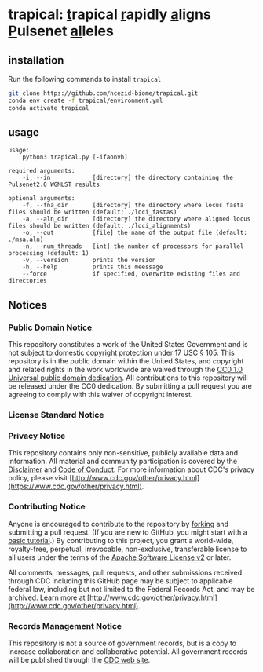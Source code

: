 # trapical: <ins>t</ins>rapical <ins>r</ins>apidly <ins>a</ins>ligns <ins>P</ins>ulsenet <ins>al</ins>leles

## installation
Run the following commands to install `trapical`

```bash
git clone https://github.com/ncezid-biome/trapical.git
conda env create -f trapical/environment.yml
conda activate trapical
```

## usage
```text
usage:
    python3 trapical.py [-ifaonvh]

required arguments:
    -i, --in            [directory] the directory containing the Pulsenet2.0 WGMLST results

optional arguments:
    -f, --fna_dir       [directory] the directory where locus fasta files should be written (default: ./loci_fastas)
    -a, --aln_dir       [directory] the directory where aligned locus files should be written (default: ./loci_alignments)
    -o, --out           [file] the name of the output file (default: ./msa.aln)
    -n, --num_threads   [int] the number of processors for parallel processing (default: 1)
    -v, --version       prints the version
    -h, --help          prints this meessage
    --force             if specified, overwrite existing files and directories
```

## Notices

### Public Domain Notice
This repository constitutes a work of the United States Government and is not
subject to domestic copyright protection under 17 USC § 105. This repository is in
the public domain within the United States, and copyright and related rights in
the work worldwide are waived through the [CC0 1.0 Universal public domain dedication](https://creativecommons.org/publicdomain/zero/1.0/).
All contributions to this repository will be released under the CC0 dedication. By
submitting a pull request you are agreeing to comply with this waiver of
copyright interest. 

### License Standard Notice

### Privacy Notice
This repository contains only non-sensitive, publicly available data and
information. All material and community participation is covered by the
[Disclaimer](https://github.com/CDCgov/template/blob/master/DISCLAIMER.md)
and [Code of Conduct](https://github.com/CDCgov/template/blob/master/code-of-conduct.md).
For more information about CDC's privacy policy, please visit [http://www.cdc.gov/other/privacy.html](https://www.cdc.gov/other/privacy.html).

### Contributing Notice
Anyone is encouraged to contribute to the repository by [forking](https://help.github.com/articles/fork-a-repo)
and submitting a pull request. (If you are new to GitHub, you might start with a
[basic tutorial](https://help.github.com/articles/set-up-git).) By contributing
to this project, you grant a world-wide, royalty-free, perpetual, irrevocable,
non-exclusive, transferable license to all users under the terms of the
[Apache Software License v2](http://www.apache.org/licenses/LICENSE-2.0.html) or
later.

All comments, messages, pull requests, and other submissions received through
CDC including this GitHub page may be subject to applicable federal law, including but not limited to the Federal Records Act, and may be archived. Learn more at [http://www.cdc.gov/other/privacy.html](http://www.cdc.gov/other/privacy.html).

### Records Management Notice
This repository is not a source of government records, but is a copy to increase
collaboration and collaborative potential. All government records will be
published through the [CDC web site](http://www.cdc.gov). 
